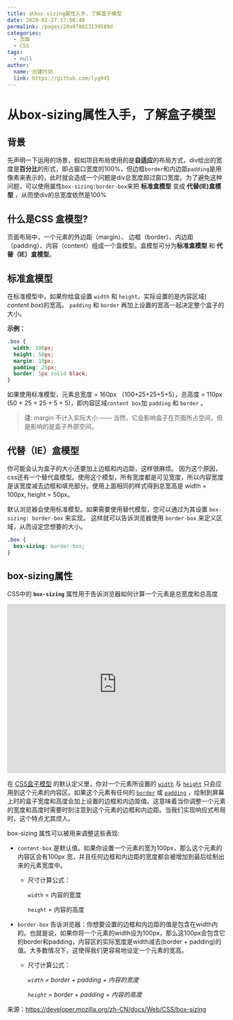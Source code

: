 ```yaml
---
title: 从box-sizing属性入手，了解盒子模型
date: 2020-02-27 17:08:48
permalink: /pages/20a978023139589d
categories: 
  - 页面
  - CSS
tags: 
  - null
author: 
  name: 创建时间
  link: https://github.com/lyg945
---
```

# 从box-sizing属性入手，了解盒子模型



## 背景

先声明一下运用的场景，假如项目布局使用的是**自适应**的布局方式，div给出的宽度是**百分比**的形式，即占窗口宽度的100%，但边框`border`和内边距`padding`是用像素来表示的，此时就会造成一个问题是div总宽度超过窗口宽度。为了避免这种问题，可以使用属性`box-sizing:border-box`来把 **标准盒模型** 变成 **代替(IE)盒模型** ，从而使div的总宽度依然是100%
<!-- more -->
## 什么是CSS 盒模型?

页面布局中，一个元素的外边距（margin）、 边框（border）、内边距（padding）、内容（content）组成一个盒模型。盒模型可分为**标准盒模型** 和 **代替（IE）盒模型**。



## 标准盒模型

在标准模型中，如果你给盒设置 `width` 和 `height`，实际设置的是内容区域( *content box*)的宽高。 `padding` 和 `border` 再加上设置的宽高一起决定整个盒子的大小。

**示例：**

```css
.box {
  width: 100px;
  height: 50px;
  margin: 10px;
  padding: 25px;
  border: 5px solid black;
}
```

如果使用标准模型，元素总宽度 = 160px （100+25+25+5+5），总高度 = 110px (50 + 25 + 25 + 5 + 5)，即内容区域`content box`加 `padding` 和 `border` 。

> **注**: margin 不计入实际大小 —— 当然，它会影响盒子在页面所占空间，但是影响的是盒子外部空间。



## 代替（IE）盒模型

你可能会认为盒子的大小还要加上边框和内边距，这样很麻烦。 因为这个原因，css还有一个替代盒模型。使用这个模型，所有宽度都是可见宽度，所以内容宽度是该宽度减去边框和填充部分。使用上面相同的样式得到总宽高是 width = 100px, height = 50px。

默认浏览器会使用标准模型。如果需要使用替代模型，您可以通过为其设置 `box-sizing: border-box` 来实现。 这样就可以告诉浏览器使用 `border-box` 来定义区域，从而设定您想要的大小。

```css
.box { 
  box-sizing: border-box; 
} 
```



## box-sizing属性

CSS中的 **`box-sizing`** 属性用于告诉浏览器如何计算一个元素是总宽度和总高度

<iframe class="interactive" frameborder="0" height="390" src="https://interactive-examples.mdn.mozilla.net/pages/css/box-sizing.html" title="MDN Web Docs Interactive Example" width="100%"></iframe>


在 [CSS盒子模型](https://developer.mozilla.org/zh-CN/docs/CSS/Box_model) 的默认定义里，你对一个元素所设置的 [`width`](https://developer.mozilla.org/zh-CN/docs/Web/CSS/width) 与 [`height`](https://developer.mozilla.org/zh-CN/docs/Web/CSS/height) 只会应用到这个元素的内容区。如果这个元素有任何的 [`border`](https://developer.mozilla.org/zh-CN/docs/Web/CSS/border) 或 [`padding`](https://developer.mozilla.org/zh-CN/docs/Web/CSS/padding) ，绘制到屏幕上时的盒子宽度和高度会加上设置的边框和内边距值。这意味着当你调整一个元素的宽度和高度时需要时刻注意到这个元素的边框和内边距。当我们实现响应式布局时，这个特点尤其烦人。

box-sizing 属性可以被用来调整这些表现:

- `content-box` 是默认值。如果你设置一个元素的宽为100px，那么这个元素的内容区会有100px 宽，并且任何边框和内边距的宽度都会被增加到最后绘制出来的元素宽度中。

  - 尺寸计算公式：

    `width` = 内容的宽度

    `height` = 内容的高度

  

- `border-box` 告诉浏览器：你想要设置的边框和内边距的值是包含在width内的。也就是说，如果你将一个元素的width设为100px，那么这100px会包含它的border和padding，内容区的实际宽度是width减去(border + padding)的值。大多数情况下，这使得我们更容易地设定一个元素的宽高。

  - 尺寸计算公式：

    *`width` = border + padding + 内容的宽度*

    *`height` = border + padding + 内容的高度*



来源：<https://developer.mozilla.org/zh-CN/docs/Web/CSS/box-sizing>

